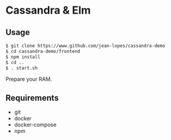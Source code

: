 # Cassandra & Elm

## Usage
```bash
$ git clone https://www.github.com/jean-lopes/cassandra-demo
$ cd cassandra-demo/frontend
$ npm install
$ cd ..
$ . start.sh
```
Prepare your RAM.

## Requirements
- git
- docker
- docker-compose
- npm
